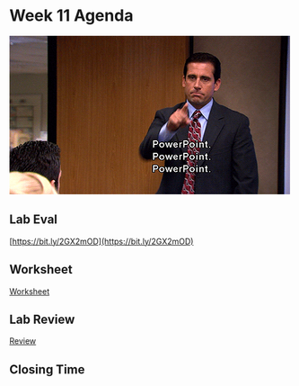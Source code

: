 # Week 11 Agenda
![Image](.other/pictures/power_point.gif)


## Lab Eval
[https://bit.ly/2GX2mOD](https://bit.ly/2GX2mOD)

## Worksheet
[Worksheet](https://drive.google.com/drive/u/1/folders/1Xm-snRUKKTycqS9ertdgG6O5aVVk3Di-)

## Lab Review
[Review](https://drive.google.com/drive/u/1/folders/1nZ6YBylNteusQhZVGZ6bW0mtEH8o_LKF)


## Closing Time
